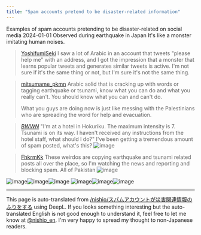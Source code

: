 ```yaml
---
title: "Spam accounts pretend to be disaster-related information"
---
```


Examples of spam accounts pretending to be disaster-related on social media
2024-01-01 Observed during earthquake in Japan
It's like a monster imitating human noises.

> [YoshifumiSeki](https://twitter.com/YoshifumiSeki/status/1741783144150204814) I saw a lot of Arabic in an account that tweets "please help me" with an address, and I got the impression that a monster that learns popular tweets and generates similar tweets is active. I'm not sure if it's the same thing or not, but I'm sure it's not the same thing.

> [mitsumame_pkmn](https://twitter.com/mitsumame_pkmn/status/1741747567594189234) Arabic solid that is cracking up with words or tagging earthquake or tsunami, know what you can do and what you really can't. You should know what you can and can't do.
>
>  What you guys are doing now is just like messing with the Palestinians who are spreading the word for help and evacuation.

> [_BWWN_](https://twitter.com/_BWWN_/status/1741800233494106303/photo/1) "I'm at a hotel in Hokuriku. The maximum intensity is 7. Tsunami is on its way. I haven't received any instructions from the hotel staff, what should I do?"
>  I've been getting a tremendous amount of spam posted, what's this?
>  ![image](https://gyazo.com/4d7d042b44ff5f39b2a5cbbacf85c399/thumb/1000)

> [FhkrmKk](https://twitter.com/FhkrmKk/status/1741784011276775477/photo/1) These weirdos are copying earthquake and tsunami related posts all over the place, so I'm watching the news and reporting and blocking spam.
>  All of Pakistan
>  ![image](https://gyazo.com/c5f5028a6932838c0469eb026c2649a7/thumb/1000)

![image](https://gyazo.com/0d9c11319fefa30e60e23019ef6e884c/thumb/1000)![image](https://gyazo.com/00f244d54873ac70b9a02b4e079eb10b/thumb/1000)![image](https://gyazo.com/13d8afe6a9d4dfb5cdf4cf916ec61430/thumb/1000)
![image](https://gyazo.com/62f7ed02d6258b244fc6ecae1b41e567/thumb/1000)![image](https://gyazo.com/844fd149d5b749a017c41643d271b417/thumb/1000)![image](https://gyazo.com/5effdda6d0b7ae58e5a8e77da45cbdf0/thumb/1000)









---
This page is auto-translated from [/nishio/スパムアカウントが災害関連情報のふりをする](https://scrapbox.io/nishio/スパムアカウントが災害関連情報のふりをする) using DeepL. If you looks something interesting but the auto-translated English is not good enough to understand it, feel free to let me know at [@nishio_en](https://twitter.com/nishio_en). I'm very happy to spread my thought to non-Japanese readers.